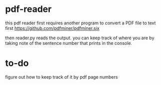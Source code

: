 # pdf-reader

this pdf reader first requires another program to convert a PDF file to text first
https://github.com/pdfminer/pdfminer.six

then reader.py reads the output. you can keep track of where you are by taking note of the sentence number that prints in the console. 

# to-do
figure out how to keep track of it by pdf page numbers
